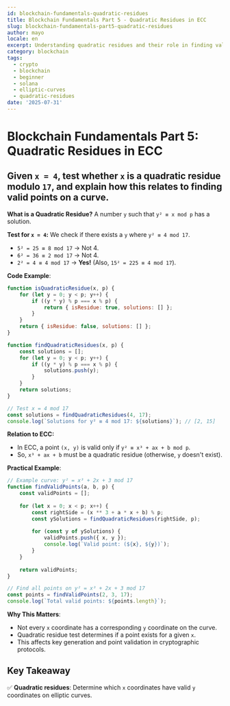 ```yaml
---
id: blockchain-fundamentals-quadratic-residues
title: Blockchain Fundamentals Part 5 - Quadratic Residues in ECC
slug: blockchain-fundamentals-part5-quadratic-residues
author: mayo
locale: en
excerpt: Understanding quadratic residues and their role in finding valid elliptic curve points
category: blockchain
tags:
  - crypto
  - blockchain
  - beginner
  - solana
  - elliptic-curves
  - quadratic-residues
date: '2025-07-31'
---
```

# Blockchain Fundamentals Part 5: Quadratic Residues in ECC

## Given `x = 4`, test whether `x` is a quadratic residue modulo `17`, and explain how this relates to finding valid points on a curve.

**What is a Quadratic Residue?** A number `y` such that `y² ≡ x mod p` has a solution.

**Test for `x = 4`:** We check if there exists a `y` where `y² ≡ 4 mod 17`.
* `5² = 25 ≡ 8 mod 17` → Not 4.
* `6² = 36 ≡ 2 mod 17` → Not 4.
* `2² = 4 ≡ 4 mod 17` → **Yes!** (Also, `15² = 225 ≡ 4 mod 17`).

**Code Example**:
```javascript
function isQuadraticResidue(x, p) {
    for (let y = 0; y < p; y++) {
        if ((y * y) % p === x % p) {
            return { isResidue: true, solutions: [] };
        }
    }
    return { isResidue: false, solutions: [] };
}

function findQuadraticResidues(x, p) {
    const solutions = [];
    for (let y = 0; y < p; y++) {
        if ((y * y) % p === x % p) {
            solutions.push(y);
        }
    }
    return solutions;
}

// Test x = 4 mod 17
const solutions = findQuadraticResidues(4, 17);
console.log(`Solutions for y² ≡ 4 mod 17: ${solutions}`); // [2, 15]
```

**Relation to ECC:**
* In ECC, a point `(x, y)` is valid only if `y² ≡ x³ + ax + b mod p`.
* So, `x³ + ax + b` must be a quadratic residue (otherwise, `y` doesn't exist).

**Practical Example**:
```javascript
// Example curve: y² = x³ + 2x + 3 mod 17
function findValidPoints(a, b, p) {
    const validPoints = [];
    
    for (let x = 0; x < p; x++) {
        const rightSide = (x ** 3 + a * x + b) % p;
        const ySolutions = findQuadraticResidues(rightSide, p);
        
        for (const y of ySolutions) {
            validPoints.push({ x, y });
            console.log(`Valid point: (${x}, ${y})`);
        }
    }
    
    return validPoints;
}

// Find all points on y² = x³ + 2x + 3 mod 17
const points = findValidPoints(2, 3, 17);
console.log(`Total valid points: ${points.length}`);
```

**Why This Matters**:
* Not every `x` coordinate has a corresponding `y` coordinate on the curve.
* Quadratic residue test determines if a point exists for a given `x`.
* This affects key generation and point validation in cryptographic protocols.

## Key Takeaway
✅ **Quadratic residues**: Determine which `x` coordinates have valid `y` coordinates on elliptic curves.